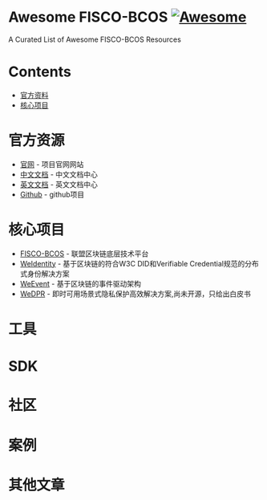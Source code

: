 # Awesome FISCO-BCOS [![Awesome](https://cdn.rawgit.com/sindresorhus/awesome/d7305f38d29fed78fa85652e3a63e154dd8e8829/media/badge.svg)](https://github.com/sindresorhus/awesome)<!-- omit in toc --> 
A Curated List of Awesome FISCO-BCOS Resources

# Contents
- [官方资料](#官方资料)
- [核心项目](#核心项目)



# 官方资源
- [官网](http://www.fisco-bcos.org/) - 项目官网网站
- [中文文档](https://fisco-bcos-documentation.readthedocs.io/zh_CN/latest/) - 中文文档中心
- [英文文档](https://fisco-bcos-documentation.readthedocs.io/en/latest/) - 英文文档中心
- [Github](https://github.com/FISCO-BCOS) - github项目

# 核心项目
- [FISCO-BCOS](https://github.com/FISCO-BCOS/FISCO-BCOS) - 联盟区块链底层技术平台
- [WeIdentity](https://github.com/WeBankFinTech/WeIdentity) - 基于区块链的符合W3C DID和Verifiable Credential规范的分布式身份解决方案
- [WeEvent](https://github.com/WeBankFinTech/WeEvent) - 基于区块链的事件驱动架构 
- [WeDPR](https://fintech.webank.com/wedpr) - 即时可用场景式隐私保护高效解决方案,尚未开源，只给出白皮书

# 工具


# SDK
# 社区
# 案例
# 其他文章
#

